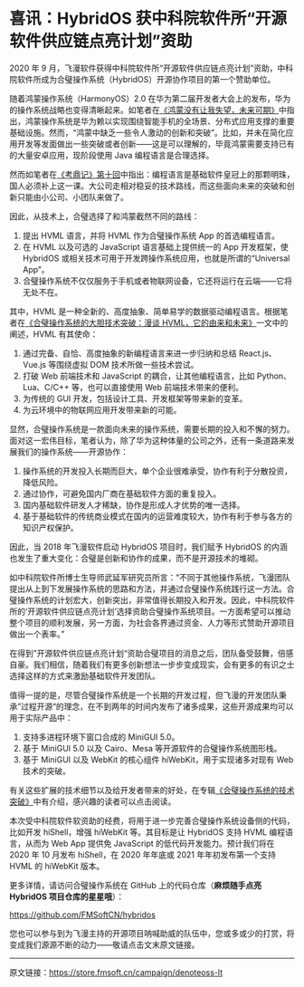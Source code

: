 # 喜讯：HybridOS 获中科院软件所“开源软件供应链点亮计划”资助

2020 年 9 月，飞漫软件获得中科院软件所“开源软件供应链点亮计划”资助，中科院软件所成为合璧操作系统（HybridOS）开源协作项目的第一个赞助单位。

随着鸿蒙操作系统（HarmonyOS）2.0 在华为第二届开发者大会上的发布，华为的操作系统战略也变得清晰起来。如笔者在[《鸿蒙没有让我失望，未来可期》](https://mp.weixin.qq.com/s?__biz=MzA5MTYwNTA3MA==&mid=2651104671&idx=2&sn=d1f44d07e21744992f339f4890de5057&chksm=8b89d4bebcfe5da8302627c9e8862df650c4844963189e3edb1f65226da2ae74e3b57d23a6a8&token=989899837&lang=zh_CN#rd)中指出，鸿蒙操作系统是华为赖以实现围绕智能手机的全场景、分布式应用支撑的重要基础设施。然而，“鸿蒙中缺乏一些令人激动的创新和突破”。比如，并未在简化应用开发等发面做出一些突破或者创新——这是可以理解的，毕竟鸿蒙需要支持已有的大量安卓应用，现阶段使用 Java 编程语言是合理选择。

然而如笔者在[《考鼎记》第十回](https://mp.weixin.qq.com/s?__biz=MzA5MTYwNTA3MA==&mid=2651104644&idx=1&sn=5d78598b568b8293fbd97d4bf0a36ead&chksm=8b89d4a5bcfe5db3e9c70db8c5c041be03d71f085a4175fa366300ddb4e57ea1a49eb8d43c35&scene=178#rd)中指出：编程语言是基础软件皇冠上的那颗明珠，国人必须补上这一课。大公司走相对稳妥的技术路线，而这些面向未来的突破和创新只能由小公司、小团队来做了。

因此，从技术上，合璧选择了和鸿蒙截然不同的路线：

1. 提出 HVML 语言，并将 HVML 作为合璧操作系统 App 的首选编程语言。
1. 在 HVML 以及可选的 JavaScript 语言基础上提供统一的 App 开发框架，使 HybridOS 或相关技术可用于开发跨操作系统应用，也就是所谓的“Universal App”。
1. 合璧操作系统不仅仅服务于手机或者物联网设备，它还将运行在云端——它将无处不在。

其中，HVML 是一种全新的、高度抽象、简单易学的数据驱动编程语言。根据笔者在[《合璧操作系统的大胆技术突破：漫谈 HVML，它的由来和未来》](https://mp.weixin.qq.com/s?__biz=MzA5MTYwNTA3MA==&mid=2651104644&idx=2&sn=df5f26b6fe435a7823896d5d5debe551&chksm=8b89d4a5bcfe5db37b86833f1b355ae7d8702ba3f7b8790c7f10972c1eb296b03ad8ed315f65&scene=178#rd)一文中的阐述，HVML 有其使命：

1. 通过完备、自恰、高度抽象的新编程语言来进一步归纳和总结 React.js、Vue.js 等围绕虚拟 DOM 技术所做一些技术尝试。
1. 打破 Web 前端技术和 JavaScript 的耦合，让其他编程语言，比如 Python、Lua、C/C++ 等，也可以直接使用 Web 前端技术带来的便利。
1. 为传统的 GUI 开发，包括设计工具、开发框架等带来新的变革。
1. 为云环境中的物联网应用开发带来新的可能。

显然，合璧操作系统是一款面向未来的操作系统，需要长期的投入和不懈的努力。面对这一宏伟目标，笔者认为，除了华为这种体量的公司之外，还有一条道路来发展我们的操作系统——开源协作：

1. 操作系统的开发投入长期而巨大，单个企业很难承受，协作有利于分散投资，降低风险。
1. 通过协作，可避免国内厂商在基础软件方面的重复投入。
1. 国内基础软件研发人才稀缺，协作是形成人才优势的唯一选择。
1. 基于基础软件的传统商业模式在国内的运营难度较大，协作有利于参与各方的知识产权保护。

因此，当 2018 年飞漫软件启动 HybridOS 项目时，我们赋予 HybridOS 的内涵也发生了重大变化：合璧是创新和协作的成果，而不是开源技术的堆砌。

如中科院软件所博士生导师武延军研究员所言：“不同于其他操作系统，飞漫团队提出从上到下发展操作系统的思路和方法，并通过合璧操作系统践行这一方法。合璧操作系统的计划宏大，创新突出，非常值得长期投入和开发。因此，中科院软件所的‘开源软件供应链点亮计划’选择资助合璧操作系统项目。一方面希望可以推动整个项目的顺利发展，另一方面，为社会各界通过资金、人力等形式赞助开源项目做出一个表率。”

在得到”开源软件供应链点亮计划“资助合璧项目的消息之后，团队备受鼓舞，倍感自豪。我们相信，随着我们有更多创新想法一步步变成现实，会有更多的有识之士选择这样的方式来激励基础软件开发团队。

值得一提的是，尽管合璧操作系统是一个长期的开发过程，但飞漫的开发团队秉承”过程开源“的理念，在不到两年的时间内发布了诸多成果，这些开源成果均可以用于实际产品中：

1. 支持多进程环境下窗口合成的 MiniGUI 5.0。
1. 基于 MiniGUI 5.0 以及 Cairo、Mesa 等开源软件的合璧操作系统图形栈。
1. 基于 MiniGUI 以及 WebKit 的核心组件 hiWebKit，用于实现诸多对现有 Web 技术的突破。

有关这些扩展的技术细节以及给开发者带来的好处，在专辑[《合璧操作系统的技术突破》](https://mp.weixin.qq.com/mp/appmsgalbum?action=getalbum&album_id=1442713925182767106&__biz=MzA5MTYwNTA3MA==#wechat_redirect)中有介绍，感兴趣的读者可以点击阅读。

本次受中科院软件软资助的经费，将用于进一步完善合璧操作系统设备侧的代码，比如开发 hiShell，增强 hiWebKit 等。其目标是让 HybridOS 支持 HVML 编程语言，从而为 Web App 提供免 JavaScript 的低代码开发能力。预计我们将在 2020 年 10 月发布 hiShell，在 2020 年年底或 2021 年年初发布第一个支持 HVML 的 hiWebKit 版本。

更多详情，请访问合璧操作系统在 GitHub 上的代码仓库（**麻烦随手点亮 HybridOS 项目仓库的星星哦**）：

<https://github.com/FMSoftCN/hybridos>

您也可以参与到为飞漫主持的开源项目呐喊助威的队伍中，您或多或少的打赏，将变成我们源源不断的动力——敬请点击文末原文链接。

---

原文链接：<https://store.fmsoft.cn/campaign/denoteoss-lt>


